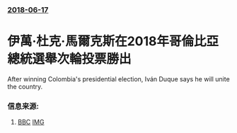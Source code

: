 ### [2018-06-17](/news/2018/06/17/index.md)

##### 
# 伊萬·杜克·馬爾克斯在2018年哥倫比亞總統選舉次輪投票勝出 

After winning Colombia's presidential election, Iván Duque says he will unite the country.


### 信息来源:

1. [BBC](https://www.bbc.co.uk/news/world-latin-america-44513368) [IMG](https://ichef.bbci.co.uk/news/1024/branded_news/6390/production/_102088452_hi047530823.jpg)
